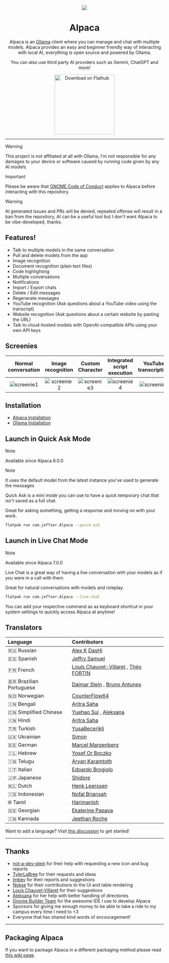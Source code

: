 <p align="center"><img src="https://jeffser.com/images/alpaca/logo.svg">
<h1 align="center">Alpaca</h1>

<p align="center">Alpaca is an <a href="https://github.com/ollama/ollama">Ollama</a> client where you can manage and chat with multiple models, Alpaca provides an easy and beginner friendly way of interacting with local AI, everything is open source and powered by Ollama.</p>

<p align="center">You can also use third party AI providers such as Gemini, ChatGPT and more!</p>

<p align="center"><a href='https://flathub.org/apps/com.jeffser.Alpaca'><img width='190' alt='Download on Flathub' src='https://flathub.org/api/badge?locale=en'/></a></p>

---

> [!WARNING]
> This project is not affiliated at all with Ollama, I'm not responsible for any damages to your device or software caused by running code given by any AI models.

> [!IMPORTANT]
> Please be aware that [GNOME Code of Conduct](https://conduct.gnome.org) applies to Alpaca before interacting with this repository.

> [!WARNING]
> AI generated issues and PRs will be denied, repeated offense will result in a ban from the repository, AI can be a useful tool but I don't want Alpaca to be vibe-developed, thanks.

## Features!

- Talk to multiple models in the same conversation
- Pull and delete models from the app
- Image recognition
- Document recognition (plain text files)
- Code highlighting
- Multiple conversations
- Notifications
- Import / Export chats
- Delete / Edit messages
- Regenerate messages
- YouTube recognition (Ask questions about a YouTube video using the transcript)
- Website recognition (Ask questions about a certain website by pasting the URL)
- Talk to cloud-hosted models with OpenAI-compatible APIs using your own API keys

## Screenies

Normal conversation | Image recognition | Custom Character | Integrated script execution | YouTube transcription
:------------------:|:-----------------:|:----------------:|:---------------------------:|:--------------------:
![screenie1](https://jeffser.com/images/alpaca/screenie1.png) | ![screenie2](https://jeffser.com/images/alpaca/screenie2.png) | ![screenie3](https://jeffser.com/images/alpaca/screenie3.png) | ![screenie4](https://jeffser.com/images/alpaca/screenie5.png) | ![screenie5](https://jeffser.com/images/alpaca/screenie6.png)

## Installation

- [Alpaca Installation](https://github.com/Jeffser/Alpaca/wiki/Installation)
- [Ollama Installation](https://github.com/Jeffser/Alpaca/wiki/Installing-Ollama)

## Launch in Quick Ask Mode

> [!NOTE]
> Available since Alpaca 6.0.0

> [!NOTE]
> It uses the default model from the latest instance you've used to generate the messages

Quick Ask is a mini mode you can use to have a quick temporary chat that isn't saved as a full chat.

Great for asking something, getting a response and moving on with your work.

```BASH
flatpak run com.jeffser.Alpaca --quick-ask
```

## Launch in Live Chat Mode

> [!NOTE]
> Available since Alpaca 7.0.0

Live Chat is a great way of having a live conversation with your models as if you were in a call with them.

Great for natural conversations with models and roleplay.

```BASH
flatpak run com.jeffser.Alpaca --live-chat
```

You can add your respective command as as keyboard shortcut in your system settings to quickly access Alpaca at anytime!

## Translators

Language               | Contributors
:----------------------|:-----------
🇷🇺 Russian              | [Alex K](https://github.com/alexkdeveloper) [DasHi](https://github.com/col83)
🇪🇸 Spanish              | [Jeffry Samuel](https://github.com/jeffser)
🇫🇷 French               | [Louis Chauvet-Villaret](https://github.com/loulou64490) , [Théo FORTIN](https://github.com/topiga)
🇧🇷 Brazilian Portuguese | [Daimar Stein](https://github.com/not-a-dev-stein) , [Bruno Antunes](https://github.com/antun3s)
🇳🇴 Norwegian            | [CounterFlow64](https://github.com/CounterFlow64)
🇮🇳 Bengali              | [Aritra Saha](https://github.com/olumolu)
🇨🇳 Simplified Chinese   | [Yuehao Sui](https://github.com/8ar10der) , [Aleksana](https://github.com/Aleksanaa)
🇮🇳 Hindi                | [Aritra Saha](https://github.com/olumolu)
🇹🇷 Turkish              | [YusaBecerikli](https://github.com/YusaBecerikli)
🇺🇦 Ukrainian            | [Simon](https://github.com/OriginalSimon)
🇩🇪 German               | [Marcel Margenberg](https://github.com/MehrzweckMandala)
🇮🇱 Hebrew               | [Yosef Or Boczko](https://github.com/yoseforb)
🇮🇳 Telugu               | [Aryan Karamtoth](https://github.com/SpaciousCoder78)
🇮🇹 Italian              | [Edoardo Brogiolo](https://github.com/edo0)
🇯🇵 Japanese             | [Shidore](https://github.com/sh1d0re)
🇳🇱 Dutch                | [Henk Leerssen](https://github.com/Henkster72)
🇮🇩 Indonesian           | [Nofal Briansah](https://github.com/nofalbriansah)
🌐 Tamil                | [Harimanish](https://github.com/harimanish)
🇬🇪 Georgian             | [Ekaterine Papava](https://github.com/EkaterinePapava)
🇮🇳 Kannada              | [Jeethan Roche](https://github.com/roche-jeethan)

Want to add a language? Visit [this discussion](https://github.com/Jeffser/Alpaca/discussions/153) to get started!

---

## Thanks

- [not-a-dev-stein](https://github.com/not-a-dev-stein) for their help with requesting a new icon and bug reports
- [TylerLaBree](https://github.com/TylerLaBree) for their requests and ideas
- [Imbev](https://github.com/imbev) for their reports and suggestions
- [Nokse](https://github.com/Nokse22) for their contributions to the UI and table rendering
- [Louis Chauvet-Villaret](https://github.com/loulou64490) for their suggestions
- [Aleksana](https://github.com/Aleksanaa) for her help with better handling of directories
- [Gnome Builder Team](https://gitlab.gnome.org/GNOME/gnome-builder) for the awesome IDE I use to develop Alpaca
- Sponsors for giving me enough money to be able to take a ride to my campus every time I need to <3
- Everyone that has shared kind words of encouragement!

---

## Packaging Alpaca

If you want to package Alpaca in a different packaging method please read [this wiki page](https://github.com/Jeffser/Alpaca/wiki/Packaging-Alpaca).
